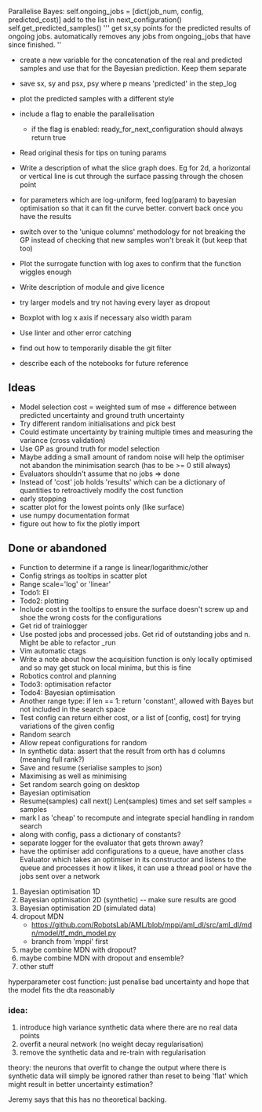 
Parallelise Bayes:
self.ongoing_jobs = [dict(job_num, config, predicted_cost)]
add to the list in next_configuration()
self.get_predicted_samples()
    '''
    get sx,sy points for the predicted results of ongoing jobs.
    automatically removes any jobs from ongoing_jobs that have since finished.
    ''
- create a new variable for the concatenation of the real and predicted samples
and use that for the Bayesian prediction. Keep them separate
- save sx, sy and psx, psy where p means 'predicted' in the step_log
- plot the predicted samples with a different style
- include a flag to enable the parallelisation
    - if the flag is enabled: ready_for_next_configuration should always return true


- Read original thesis for tips on tuning params
- Write a description of what the slice graph does. Eg for 2d, a horizontal or vertical line is cut through the surface passing through the chosen point
- for parameters which are log-uniform, feed log(param) to bayesian optimisation so that it can fit the curve better. convert back once you have the results
- switch over to the 'unique columns' methodology for not breaking the GP instead of checking that new samples won't break it (but keep that too)
- Plot the surrogate function with log axes to confirm that the function wiggles enough
- Write description of module and give licence
- try larger models and try not having every layer as dropout
- Boxplot with log x axis if necessary also width param
- Use linter and other error catching
- find out how to temporarily disable the git filter
- describe each of the notebooks for future reference

## Ideas
- Model selection cost = weighted sum of mse + difference between predicted uncertainty and ground truth uncertainty
- Try different random initialisations and pick best
- Could estimate uncertainty by training multiple times and measuring the variance (cross validation)
- Use GP as ground truth for model selection
- Maybe adding a small amount of random noise will help the optimiser not abandon the minimisation search (has to be >= 0 still always)
- Evaluators shouldn't assume that no jobs => done
- Instead of 'cost' job holds 'results' which can be a dictionary of quantities to retroactively modify the cost function
- early stopping
- scatter plot for the lowest points only (like surface)
- use numpy documentation format
- figure out how to fix the plotly import


## Done or abandoned
- Function to determine if a range is linear/logarithmic/other
- Config strings as tooltips in scatter plot
- Range scale='log' or 'linear'
- Todo1: EI
- Todo2: plotting
- Include cost in the tooltips to ensure the surface doesn't screw up and shoe the wrong costs for the configurations
- Get rid of trainlogger
- Use posted jobs and processed jobs. Get rid of outstanding jobs and n. Might be able to refactor _run
- Vim automatic ctags
- Write a note about how the acquisition function is only locally optimised and so may get stuck on local minima, but this is fine
- Robotics control and planning
- Todo3: optimisation refactor
- Todo4: Bayesian optimisation
- Another range type: if len == 1: return 'constant', allowed with Bayes but not included in the search space
- Test config can return either cost, or a list of [config, cost] for trying variations of the given config
- Random search
- Allow repeat configurations for random
- In synthetic data: assert that the result from orth has d columns (meaning full rank?)
- Save and resume (serialise samples to json)
- Maximising as well as minimising
- Set random search going on desktop
- Bayesian optimisation
- Resume(samples) call next() Len(samples) times and set self samples = samples
- mark l as 'cheap' to recompute and integrate special handling in random search
- along with config, pass a dictionary of constants?
- separate logger for the evaluator that gets thrown away?
- have the optimiser add configurations to a queue, have another class Evaluator which takes an optimiser in its constructor and listens to the queue and processes it how it likes, it can use a thread pool or have the jobs sent over a network















1. Bayesian optimisation 1D
2. Bayesian optimisation 2D (synthetic)
-- make sure results are good
3. Bayesian optimisation 2D (simulated data)
4. dropout MDN
    - https://github.com/RobotsLab/AML/blob/mppi/aml_dl/src/aml_dl/mdn/model/tf_mdn_model.py
    - branch from 'mppi' first
5. maybe combine MDN with dropout?
6. maybe combine MDN with dropout and ensemble?
7. other stuff


hyperparameter cost function: just penalise bad uncertainty and hope that the model fits the dta reasonably


### idea:
1. introduce high variance synthetic data where there are no real data points
2. overfit a neural network (no weight decay regularisation)
3. remove the synthetic data and re-train with regularisation

theory: the neurons that overfit to change the output where there is synthetic data will simply be ignored rather than reset to being 'flat' which might result in better uncertainty estimation?

Jeremy says that this has no theoretical backing.
